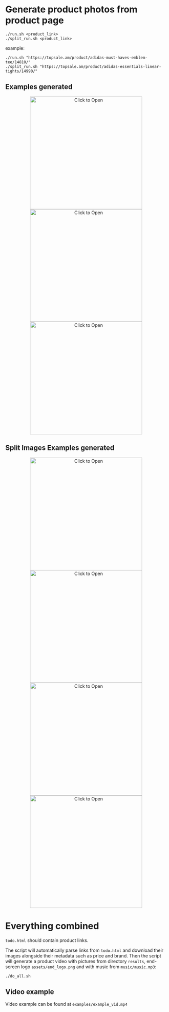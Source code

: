 # Generate product photos from product page

```shell script
./run.sh <product_link>
./split_run.sh <product_link>
```
example:
```shell script
./run.sh "https://topsale.am/product/adidas-must-haves-emblem-tee/14810/"
./split_run.sh "https://topsale.am/product/adidas-essentials-linear-tights/14990/"
```

## Examples generated
<p align="center">
  <img src="examples/standard/846e6ff61e4a9a558f7eMust_Haves_Emblem_Tee_White_ED7272_21_model.png" height="350" width="350" title="Click to Open">
  <img src="examples/standard/bf8662ce483d96871fb4Untitled-1.png" height="350" width="350" title="Click to Open">
  <img src="examples/standard/106368865_2384585271841445_6638484179430715958_n.png" height="350" width="350" title="Click to Open">
</p>

## Split Images Examples generated
<p align="center">
  <img src="examples/split_image/9b9f3dbc4006e8350a9cUntitled-1.png" height="350" width="350" title="Click to Open">
  <img src="examples/split_image/89b68cf09b3851fbc731jdsijs.png" height="350" width="350" title="Click to Open">
  <img src="examples/split_image/3385f05229575dbad629asjkhdhsa.png" height="350" width="350" title="Click to Open">
  <img src="examples/split_image/c464fd10360ada381b76hjvhjvghj.png" height="350" width="350" title="Click to Open">
</p>

# Everything combined
`todo.html` should contain product links.

The script will automatically parse links from `todo.html` and download their images alongside their metadata such as price and brand.
Then the script will generate a product video with pictures from directory `results`, end-screen logo `assets/end_logo.png` and with music from `music/music.mp3`:
```shell script
./do_all.sh
```

## Video example

Video example can be found at `examples/example_vid.mp4`
